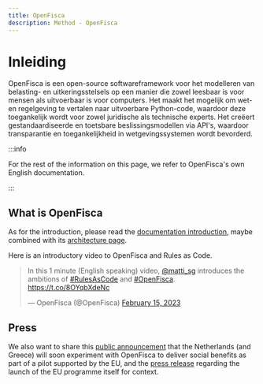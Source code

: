 ```yaml
---
title: OpenFisca
description: Method - OpenFisca
---
```

 # Inleiding

 OpenFisca is een open-source softwareframework voor het modelleren van belasting- en uitkeringsstelsels op een manier die zowel leesbaar is voor mensen als uitvoerbaar is voor computers. Het maakt het mogelijk om wet- en regelgeving te vertalen naar uitvoerbare Python-code, waardoor deze toegankelijk wordt voor zowel juridische als technische experts. Het creëert gestandaardiseerde en toetsbare beslissingsmodellen via API's, waardoor transparantie en toegankelijkheid in wetgevingssystemen wordt bevorderd.

:::info

For the rest of the information on this page, we refer to OpenFisca's own English documentation.

:::

## What is OpenFisca
As for the introduction, please read the [documentation introduction](https://openfisca.org/doc/), maybe combined with its [architecture page](https://openfisca.org/doc/architecture.html).

Here is an introductory video to OpenFisca and Rules as Code.

<blockquote class="twitter-tweet" data-lang="en" data-theme="light"><p lang="en" dir="ltr">In this 1 minute (English speaking) video, <a href="https://twitter.com/matti_sg?ref_src=twsrc%5Etfw">@matti_sg</a> introduces the ambitions of <a href="https://twitter.com/hashtag/RulesAsCode?src=hash&amp;ref_src=twsrc%5Etfw">#RulesAsCode</a> and <a href="https://twitter.com/hashtag/OpenFisca?src=hash&amp;ref_src=twsrc%5Etfw">#OpenFisca</a>. <a href="https://t.co/8OYqbXdeNc">https://t.co/8OYqbXdeNc</a></p>&mdash; OpenFisca (@OpenFisca) <a href="https://twitter.com/OpenFisca/status/1625814665849708544?ref_src=twsrc%5Etfw">February 15, 2023</a></blockquote> <script async src="https://platform.twitter.com/widgets.js" charset="utf-8"></script> 

## Press

We also want to share this [public announcement](https://www.linkedin.com/feed/update/urn:li:activity:7068552698354122752/) that the Netherlands (and Greece) will soon experiment with OpenFisca to deliver social benefits as part of a pilot supported by the EU, and the [press release](https://mailchi.mp/lisboncouncil.net/press-release-new-coalition-promises-govtech4all?e=9b7db51a8a) regarding the launch of the EU programme itself for context.
